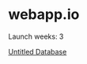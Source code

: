 # webapp.io

Launch weeks: 3

[Untitled Database](webapp%20io%20eb0b04ec9f4044c599135132b862bc5a/Untitled%20Database%20a70dc31e110e40cd9774f45efe5a1717.csv)